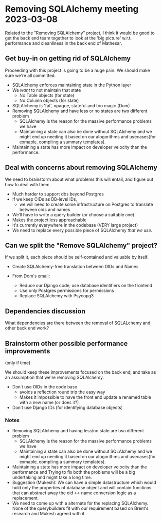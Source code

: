 # Removing SQLAlchemy meeting 2023-03-08

Related to the "Removing SQLAlchemy" project, I think it would be good to get the back end team together to look at the 'big picture' w.r.t. performance and cleanliness in the back end of Mathesar. 

## Get buy-in on getting rid of SQLAlchemy

Proceeding with this project is going to be a huge pain. We should make sure we're all committed.

- SQLAlchemy enforces maintaining state in the Python layer
- We _want_ to not maintain that state
    - No Table objects (for state)
    - No Column objects (for state)
- SQLAlchemy is 'fat', opaque, stateful and too magic (Dom)
- Removing SQLAlchemy and have less or no states are two different problem
    - SQLAlchemy is the reason for the massive performance problems we have
    - Maintaining a state can also be done without SQLAlchemy and we might end up needing it based on our alogorithms and usecases(for exmaple, compiling a summary templates).
- Maintaining a state has more impact on developer velocity than the performance.

## Deal with concerns about removing SQLAlchemy 

We need to brainstorm about what problems this will entail, and figure out how to deal with them.

- Much harder to support dbs beyond Postgres
- If we keep OIDs as DB-level IDs, 
    - we will need to create some infrastructure on Postgres to translate between oids and names
- We'll have to write a query builder (or choose a suitable one)
- Makes the project less approachable
- It's currently everywhere in the codebase (VERY large project)
- We need to replace every possible piece of SQLAlchemy _that we use_.

## Can we split the "Remove SQLAlchemy" project?

If we split it, each piece should be self-contained and valuable by itself.

- Create SQLAlchemy-free translation between OIDs and Names


- From Dom's [email](https://groups.google.com/a/mathesar.org/g/mathesar-developers/c/9o5sPaqmups/m/I6iPSkHSBQAJ):
    - Reduce our Django code; use database identifiers on the frontend
    - Use only Postgres permissions for permissions
    - Replace SQLAlchemy with Psycopg3

## Dependencies discussion

What dependencies are there between the removal of SQLALchemy and other back end work?

## Brainstorm other possible performance improvements

(only if time)

We should keep these improvements focused on the back end, and take as an assumption that we're removing SQLAlchemy.

- Don't use OIDs in the code base
    - avoids a reflection round trip the easy way
    - Makes it impossible to have the front end update a renamed table with a new name (or does it?)
- Don't use Django IDs (for identifying database objects)


### Notes

- Removing SQLAlchemy and having less/no state are two different problem
    - SQLAlchemy is the reason for the massive performance problems we have
    - Maintaining a state can also be done without SQLAlchemy and we might end up needing it based on our alogorithms and usecases(for exmaple, compiling a summary templates). 
- Maintaining a state has more impact on developer velocity than the performance and Trying to fix both the problems will be a big undertaking and might take a long time.
- Suggestion (Mukesh): We can have a simple datastructure which would hold only the properties of database object and will contain functions that can abstract away the oid <-> name conversion logic as a replacement.
- We need to come up with a alternate for the replacing SQLAlchemy. None of the querybuilders fit with our requirement based on Brent's research and Mukesh agreed with it.